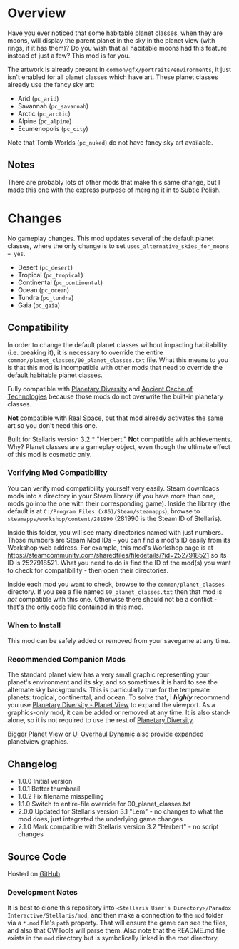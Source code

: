 # Overview

Have you ever noticed that some habitable planet classes, when they are moons, will display the parent planet in the sky in the planet view (with rings, if it has them)?  Do you wish that all habitable moons had this feature instead of just a few?  This mod is for you.

The artwork is already present in `common/gfx/portraits/environments`, it just isn't enabled for all planet classes which have art.  These planet classes already use the fancy sky art:

* Arid (`pc_arid`)
* Savannah (`pc_savannah`)
* Arctic (`pc_arctic`)
* Alpine (`pc_alpine`)
* Ecumenopolis (`pc_city`)

Note that Tomb Worlds (`pc_nuked`) do not have fancy sky art available.

## Notes

There are probably lots of other mods that make this same change, but I made this one with the express purpose of merging it in to [Subtle Polish](https://steamcommunity.com/sharedfiles/filedetails/?id=2522974089).

# Changes

No gameplay changes.  This mod updates several of the default planet classes, where the only change is to set `uses_alternative_skies_for_moons = yes`.

* Desert (`pc_desert`)
* Tropical (`pc_tropical`)
* Continental (`pc_continental`)
* Ocean (`pc_ocean`)
* Tundra (`pc_tundra`)
* Gaia (`pc_gaia`)

## Compatibility

In order to change the default planet classes without impacting habitability (i.e. breaking it), it is necessary to override the entire `common/planet_classes/00_planet_classes.txt` file.  What this means to you is that this mod is incompatible with other mods that need to override the default habitable planet classes.

Fully compatible with [Planetary Diversity](https://steamcommunity.com/sharedfiles/filedetails/?id=819148835) and [Ancient Cache of Technologies](https://steamcommunity.com/sharedfiles/filedetails/?id=1419304439) because those mods do not overwrite the built-in planetary classes.

**Not** compatible with [Real Space](https://steamcommunity.com/sharedfiles/filedetails/?id=937289339), but that mod already activates the same art so you don't need this one.

Built for Stellaris version 3.2.* "Herbert."  **Not** compatible with achievements. Why? Planet classes are a gameplay object, even though the ultimate effect of this mod is cosmetic only.

### Verifying Mod Compatibility

You can verify mod compatibility yourself very easily.  Steam downloads mods into a directory in your Steam library (if you have more than one, mods go into the one with their corresponding game).  Inside the library (the default is at `C:/Program Files (x86)/Steam/steamapps`), browse to `steamapps/workshop/content/281990` (281990 is the Steam ID of Stellaris).

Inside this folder, you will see many directories named with just numbers.  Those numbers are Steam Mod IDs - you can find a mod's ID easily from its Workshop web address.  For example, this mod's Workshop page is at https://steamcommunity.com/sharedfiles/filedetails/?id=2527918521 so its ID is 2527918521.  What you need to do is find the ID of the mod(s) you want to check for compatibility - then open their directories.

Inside each mod you want to check, browse to the `common/planet_classes` directory.  If you see a file named `00_planet_classes.txt` then that mod is _not_ compatible with this one.  Otherwise there should not be a conflict - that's the only code file contained in this mod.

### When to Install

This mod can be safely added or removed from your savegame at any time.

### Recommended Companion Mods

The standard planet view has a very small graphic representing your planet's environment and its sky, and so sometimes it is hard to see the alternate sky backgrounds.  This is particularly true for the temperate planets: tropical, continental, and ocean.  To solve that, I _**highly**_ recommend you use [Planetary Diversity - Planet View](https://steamcommunity.com/sharedfiles/filedetails/?id=1866576239) to expand the viewport.  As a graphics-only mod, it can be added or removed at any time.  It is also stand-alone, so it is not required to use the rest of [Planetary Diversity](https://steamcommunity.com/sharedfiles/filedetails/?id=819148835).

[Bigger Planet View](https://steamcommunity.com/sharedfiles/filedetails/?id=1587178040) or [UI Overhaul Dynamic](https://steamcommunity.com/sharedfiles/filedetails/?id=1623423360) also provide expanded planetview graphics.

## Changelog

* 1.0.0 Initial version
* 1.0.1 Better thumbnail
* 1.0.2 Fix filename misspelling
* 1.1.0 Switch to entire-file override for 00_planet_classes.txt
* 2.0.0 Updated for Stellaris version 3.1 "Lem" - no changes to what the mod does, just integrated the underlying game changes
* 2.1.0 Mark compatible with Stellaris version 3.2 "Herbert" - no script changes

## Source Code

Hosted on [GitHub](https://github.com/corsairmarks/yet_another_planetary_sky_fix)

### Development Notes

It is best to clone this repository into `<Stellaris User's Directory>/Paradox Interactive/Stellaris/mod`, and then make a connection to the `mod` folder via a `*.mod` file's `path` property.  That will ensure the game can see the files, and also that CWTools will parse them.  Also note that the README.md file exists in the `mod` directory but is symbolically linked in the root directory.